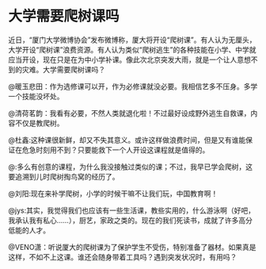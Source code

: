 # 大学需要爬树课吗

近日，“厦门大学微博协会”发布微博称，厦大将开设“爬树课”。有人认为无厘头，大学开设“爬树课”浪费资源。有人认为类似“爬树逃生”的各种技能在小学、中学就应当开设，现在只是在为中小学补课。像此次北京突发大雨，就是一个让人意想不到的灾难。大学需要爬树课吗？

@暖玉悲田：作为选修课可以开，作为必修课就没必要。我相信艺多不压身。多学一个技能没坏处。

@清荷茗韵：我看有必要，不然人类就退化啦！不过最好设成野外逃生自救课，内容不仅是教爬树。

@杜鑫:这种课很新鲜，却又不失其意义。或许这样做浪费时间，但是又有谁能保证在危急时刻用不到？只要能救下一个人开设这课程就是值得的。

@:多么有创意的课程，为什么我没接触过类似的课；不过，我早已学会爬树，这要追溯到儿时爬树掏鸟窝的经历了。

@刘阳:现在来补学爬树，小学的时候干嘛不让我们玩，中国教育啊！

@jys:其实，我觉得我们也应该有一些生活课，教些实用的，什么游泳啊（好吧，我承认我有私心……），厨艺，家政之类的。现在的我们死读书，成就了许多高分低能的人才。

@VENO潇：听说厦大的爬树课为了保护学生不受伤，特别准备了器材。如果真是这样，不如不上这课。谁还会随身带着工具吗？遇到突发状况时，有用吗？